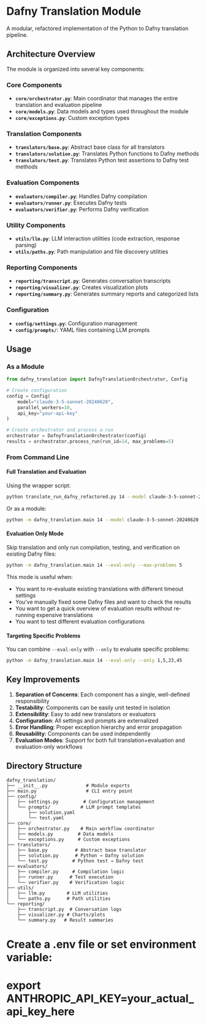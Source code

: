 # Dafny Translation Module

A modular, refactored implementation of the Python to Dafny translation pipeline.

## Architecture Overview

The module is organized into several key components:

### Core Components

- **`core/orchestrator.py`**: Main coordinator that manages the entire translation and evaluation pipeline
- **`core/models.py`**: Data models and types used throughout the module
- **`core/exceptions.py`**: Custom exception types

### Translation Components

- **`translators/base.py`**: Abstract base class for all translators
- **`translators/solution.py`**: Translates Python functions to Dafny methods
- **`translators/test.py`**: Translates Python test assertions to Dafny test methods

### Evaluation Components

- **`evaluators/compiler.py`**: Handles Dafny compilation
- **`evaluators/runner.py`**: Executes Dafny tests
- **`evaluators/verifier.py`**: Performs Dafny verification

### Utility Components

- **`utils/llm.py`**: LLM interaction utilities (code extraction, response parsing)
- **`utils/paths.py`**: Path manipulation and file discovery utilities

### Reporting Components

- **`reporting/transcript.py`**: Generates conversation transcripts
- **`reporting/visualizer.py`**: Creates visualization plots
- **`reporting/summary.py`**: Generates summary reports and categorized lists

### Configuration

- **`config/settings.py`**: Configuration management
- **`config/prompts/`**: YAML files containing LLM prompts

## Usage

### As a Module

```python
from dafny_translation import DafnyTranslationOrchestrator, Config

# Create configuration
config = Config(
    model="claude-3-5-sonnet-20240620",
    parallel_workers=10,
    api_key="your-api-key"
)

# Create orchestrator and process a run
orchestrator = DafnyTranslationOrchestrator(config)
results = orchestrator.process_run(run_id=14, max_problems=5)
```

### From Command Line

#### Full Translation and Evaluation
Using the wrapper script:
```bash
python translate_run_dafny_refactored.py 14 --model claude-3-5-sonnet-20240620 --parallel 10 --max-problems 5
```

Or as a module:
```bash
python -m dafny_translation.main 14 --model claude-3-5-sonnet-20240620 --parallel 10 --max-problems 5
```

#### Evaluation Only Mode
Skip translation and only run compilation, testing, and verification on existing Dafny files:
```bash
python -m dafny_translation.main 14 --eval-only --max-problems 5
```

This mode is useful when:
- You want to re-evaluate existing translations with different timeout settings
- You've manually fixed some Dafny files and want to check the results
- You want to get a quick overview of evaluation results without re-running expensive translations
- You want to test different evaluation configurations

#### Targeting Specific Problems
You can combine `--eval-only` with `--only` to evaluate specific problems:
```bash
python -m dafny_translation.main 14 --eval-only --only 1,5,23,45
```

## Key Improvements

1. **Separation of Concerns**: Each component has a single, well-defined responsibility
2. **Testability**: Components can be easily unit tested in isolation
3. **Extensibility**: Easy to add new translators or evaluators
4. **Configuration**: All settings and prompts are externalized
5. **Error Handling**: Proper exception hierarchy and error propagation
6. **Reusability**: Components can be used independently
7. **Evaluation Modes**: Support for both full translation+evaluation and evaluation-only workflows

## Directory Structure

```
dafny_translation/
├── __init__.py              # Module exports
├── main.py                  # CLI entry point
├── config/
│   ├── settings.py         # Configuration management
│   └── prompts/           # LLM prompt templates
│       ├── solution.yaml
│       └── test.yaml
├── core/
│   ├── orchestrator.py    # Main workflow coordinator
│   ├── models.py         # Data models
│   └── exceptions.py     # Custom exceptions
├── translators/
│   ├── base.py          # Abstract base translator
│   ├── solution.py      # Python → Dafny solution
│   └── test.py         # Python test → Dafny test
├── evaluators/
│   ├── compiler.py     # Compilation logic
│   ├── runner.py      # Test execution
│   └── verifier.py    # Verification logic
├── utils/
│   ├── llm.py        # LLM utilities
│   └── paths.py      # Path utilities
└── reporting/
    ├── transcript.py  # Conversation logs
    ├── visualizer.py # Charts/plots
    └── summary.py   # Result summaries
``` 

# Create a .env file or set environment variable:
# export ANTHROPIC_API_KEY=your_actual_api_key_here
